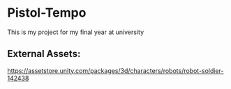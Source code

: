 # Pistol-Tempo
This is my project for my final year at university



## External Assets:
https://assetstore.unity.com/packages/3d/characters/robots/robot-soldier-142438
